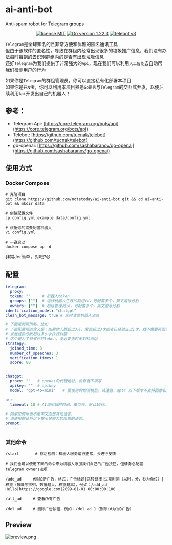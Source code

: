 
# ai-anti-bot

Anti-spam robot for [Telegram](https://telegram.org/) groups

<p align="center">
<a href="https://opensource.org/licenses/MIT"><img src="https://img.shields.io/badge/license-MIT-blue" alt="license MIT"></a>
<a href="https://golang.org"><img src="https://img.shields.io/badge/Golang-1.22.3-red" alt="Go version 1.22.3"></a>
<a href="https://github.com/tucnak/telebot"><img src="https://img.shields.io/badge/Telebot Framework-v3-lightgrey" alt="telebot v3"></a>
</p>

`Telegram`是全球知名的且非常方便和优雅的匿名通讯工具    
但由于该软件的匿名性，导致在群组内经常出现很多的垃圾推广信息，我们没有办法每时每刻的去识别群组内的是否有出现垃圾信息   
还好`Telegram`为我们提供了非常强大的`Api`，现在我们可以利用`人工智能`去自动帮我们检测用户的行为


如果你是`Telegram`的群组管理员，你可以直接私有化部署本项目     
如果你是`开发者`，你可以利用本项目熟悉`Go语言`与`Telegram`的交互式开发，以便后续利用`Api`开发出自己的机器人！

## 参考：   
- Telegram Api: [https://core.telegram.org/bots/api](https://core.telegram.org/bots/api)
- Telebot: [https://github.com/tucnak/telebot](https://github.com/tucnak/telebot)
- go-openai: [https://github.com/sashabaranov/go-openai](https://github.com/sashabaranov/go-openai)

## 使用方式

### Docker Compose

```shell
# 克隆项目
git clone https://github.com/notetoday/ai-anti-bot.git && cd ai-anti-bot && mkdir data

# 创建配置文件
cp config.yml.example data/config.yml

# 根据你的需要配置机器人
vi config.yml

# 一键启动
docker compose up -d
```
非常Jer简单，对吧?😄

## 配置
```yml
telegram:
  proxy:
  token: ""     # 机器人token
  groups: [""]  # 运行机器人生效的群组id，可配置多个，英文逗号分割
  owners: [""]  # 超级管理员id，可配置多个，英文逗号分割
identification_model: "chatgpt"
clean_bot_message: true # 定时清理机器人消息

# 下面是判断策略，比如
# 下面配置项的含义是：如果你入群超过3天，发言超过3次或者已经验证过1次，就不需要再验证了。
# 或者威胁分数超过多少才执行封禁
# 这个是为了节省你的token，没必要无时无刻检测😊
strategy:
  joined_time: 3
  number_of_speeches: 3
  verification_times: 1
  score: 80


chatgpt:
  proxy: ""   # openai的代理地址，没有就不填写
  apikey: ""  # apikey
  model: "gpt-4o-mini"   # 要使用的检测模型。请注意，gpt4 以下版本不支持图像和文件交互。

ai:
  timeout: 10 # AI调用超时时间，单位秒。默认10秒。

# 如果您的母语不是中文而是其他语言，
# 请使用翻译将以下提示替换为您所需的语言。
prompt:
   ...
```

### 其他命令
```
/start       # 存活检测：机器人服务运行正常，会进行反馈

# 我们也可以使用下面的命令来为机器人添加我们自己的广告按钮，但请务必配置telegram.owners选项

/add_ad     #添加新广告，格式：广告标题|跳转链接|过期时间（以时，分，秒为单位）|权重（按降序排列，数值越大，权重越高），例如：/add_ad Hello|https://google.com|2099-01-01 00:00:00|100

/all_ad     # 查看所有广告

/del_ad     # 删除广告按钮，例如：/del_ad 1（删除id为1的广告）
```

## Preview
![preview.png](preview.png)
